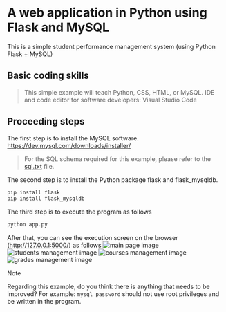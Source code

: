 # A web application in Python using Flask and MySQL
This is a simple student performance management system (using Python Flask + MySQL)

## Basic coding skills
> This simple example will teach  Python, CSS, HTML, or MySQL.
> IDE and code editor for software developers: Visual Studio Code

## Proceeding steps
The first step is to install the MySQL software.
https://dev.mysql.com/downloads/installer/
> For the SQL schema required for this example, please refer to the [sql.txt](sql.txt) file.

The second step is to install the Python package flask and flask_mysqldb.
```r
pip install flask
pip install flask_mysqldb
```

The third step is to execute the program as follows
```r
python app.py
```

After that, you can see the execution screen on the browser (http://127.0.0.1:5000/) as follows
![main page image](https://github.com/user-attachments/assets/383bf348-bfd8-419c-9981-2bb1436c9b4c)
![students management image](https://github.com/user-attachments/assets/509adbea-f269-4b7c-86fb-1e35bb28f90a)
![courses management image](https://github.com/user-attachments/assets/1dbd4092-ac62-4e24-8313-7fccfee2b7ff)
![grades management image](https://github.com/user-attachments/assets/0ce5deb8-eeca-49be-af20-f0c1ca93cfb0)

> [!NOTE]
> Regarding this example, do you think there is anything that needs to be improved? 
> For example: `mysql password` should not use root privileges and be written in the program.
